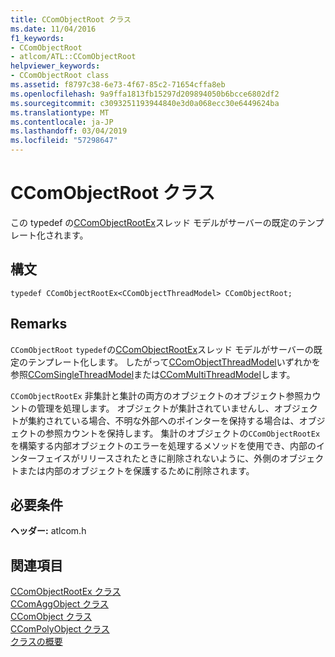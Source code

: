 ```yaml
---
title: CComObjectRoot クラス
ms.date: 11/04/2016
f1_keywords:
- CComObjectRoot
- atlcom/ATL::CComObjectRoot
helpviewer_keywords:
- CComObjectRoot class
ms.assetid: f8797c38-6e73-4f67-85c2-71654cffa8eb
ms.openlocfilehash: 9a9ffa1813fb15297d209894050b6bcce6802df2
ms.sourcegitcommit: c3093251193944840e3d0a068ecc30e6449624ba
ms.translationtype: MT
ms.contentlocale: ja-JP
ms.lasthandoff: 03/04/2019
ms.locfileid: "57298647"
---
```

# <a name="ccomobjectroot-class"></a>CComObjectRoot クラス

この typedef の[CComObjectRootEx](../../atl/reference/ccomobjectrootex-class.md)スレッド モデルがサーバーの既定のテンプレート化されます。

## <a name="syntax"></a>構文

```
typedef CComObjectRootEx<CComObjectThreadModel> CComObjectRoot;
```

## <a name="remarks"></a>Remarks

`CComObjectRoot` `typedef`の[CComObjectRootEx](../../atl/reference/ccomobjectrootex-class.md)スレッド モデルがサーバーの既定のテンプレート化します。 したがって[CComObjectThreadModel](atl-typedefs.md#ccomobjectthreadmodel)いずれかを参照[CComSingleThreadModel](../../atl/reference/ccomsinglethreadmodel-class.md)または[CComMultiThreadModel](../../atl/reference/ccommultithreadmodel-class.md)します。

`CComObjectRootEx` 非集計と集計の両方のオブジェクトのオブジェクト参照カウントの管理を処理します。 オブジェクトが集計されていませんし、オブジェクトが集約されている場合、不明な外部へのポインターを保持する場合は、オブジェクトの参照カウントを保持します。 集計のオブジェクトの`CComObjectRootEx`を構築する内部オブジェクトのエラーを処理するメソッドを使用でき、内部のインターフェイスがリリースされたときに削除されないように、外側のオブジェクトまたは内部のオブジェクトを保護するために削除されます。

## <a name="requirements"></a>必要条件

**ヘッダー:** atlcom.h

## <a name="see-also"></a>関連項目

[CComObjectRootEx クラス](../../atl/reference/ccomobjectrootex-class.md)<br/>
[CComAggObject クラス](../../atl/reference/ccomaggobject-class.md)<br/>
[CComObject クラス](../../atl/reference/ccomobject-class.md)<br/>
[CComPolyObject クラス](../../atl/reference/ccompolyobject-class.md)<br/>
[クラスの概要](../../atl/atl-class-overview.md)
